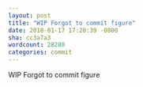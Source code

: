 ```yaml
---
layout: post
title: "WIP Forgot to commit figure"
date: 2018-01-17 17:20:39 -0800
sha: cc3a7a3
wordcount: 28280
categories: commit
---
```

WIP Forgot to commit figure
